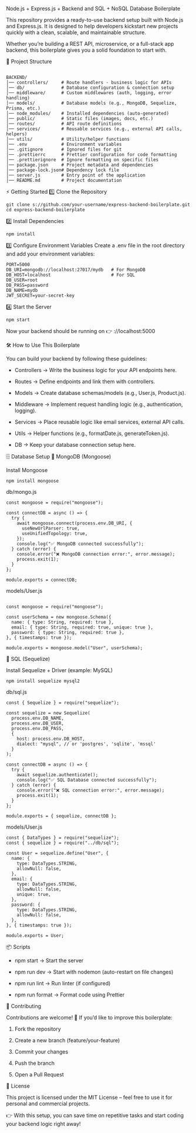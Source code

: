 Node.js + Express.js + Backend and  SQL + NoSQL Database Boilerplate

This repository provides a ready-to-use backend setup built with Node.js and Express.js.
It is designed to help developers kickstart new projects quickly with a clean, scalable, and maintainable structure.

Whether you’re building a REST API, microservice, or a full-stack app backend, this boilerplate gives you a solid foundation to start with.

📂 Project Structure

```

BACKEND/
│── controllers/     # Route handlers - business logic for APIs
│── db/              # Database configuration & connection setup
│── middleware/      # Custom middlewares (auth, logging, error handling)
│── models/          # Database models (e.g., MongoDB, Sequelize, Prisma, etc.)
│── node_modules/    # Installed dependencies (auto-generated)
│── public/          # Static files (images, docs, etc.)
│── routes/          # API route definitions
│── services/        # Reusable services (e.g., external API calls, helpers)
│── utils/           # Utility/helper functions
│── .env             # Environment variables
│── .gitignore       # Ignored files for git
│── .prettierrc      # Prettier configuration for code formatting
│── .prettierignore  # Ignore formatting on specific files
│── package.json     # Project metadata and dependencies
│── package-lock.json# Dependency lock file
│── server.js        # Entry point of the application
│── README.md        # Project documentation

```

⚡ Getting Started
1️⃣ Clone the Repository

```
git clone s://github.com/your-username/express-backend-boilerplate.git
cd express-backend-boilerplate
```

2️⃣ Install Dependencies

```
npm install
```

3️⃣ Configure Environment Variables
Create a .env file in the root directory and add your environment variables:

```
PORT=5000
DB_URI=mongodb://localhost:27017/mydb   # For MongoDB
DB_HOST=localhost                       # For SQL
DB_USER=root
DB_PASS=password
DB_NAME=mydb
JWT_SECRET=your-secret-key
```
4️⃣ Start the Server

```
npm start
```


Now your backend should be running on 👉 ://localhost:5000

🛠️ How to Use This Boilerplate

You can build your backend by following these guidelines:

- Controllers → Write the business logic for your API endpoints here.

- Routes → Define endpoints and link them with controllers.

- Models → Create database schemas/models (e.g., User.js, Product.js).

- Middleware → Implement request handling logic (e.g., authentication, logging).

- Services → Place reusable logic like email services, external API calls.

- Utils → Helper functions (e.g., formatDate.js, generateToken.js).

- DB → Keep your database connection setup here.

🗄️ Database Setup
🔹 MongoDB (Mongoose)

Install Mongoose

```
npm install mongoose
```

db/mongo.js

```
const mongoose = require("mongoose");

const connectDB = async () => {
  try {
    await mongoose.connect(process.env.DB_URI, {
      useNewUrlParser: true,
      useUnifiedTopology: true,
    });
    console.log("✅ MongoDB connected successfully");
  } catch (error) {
    console.error("❌ MongoDB connection error:", error.message);
    process.exit(1);
  }
};

module.exports = connectDB;
```

models/User.js

```

const mongoose = require("mongoose");

const userSchema = new mongoose.Schema({
  name: { type: String, required: true },
  email: { type: String, required: true, unique: true },
  password: { type: String, required: true },
}, { timestamps: true });

module.exports = mongoose.model("User", userSchema);
```


🔹 SQL (Sequelize)

Install Sequelize + Driver (example: MySQL)

```
npm install sequelize mysql2
```

db/sql.js

```
const { Sequelize } = require("sequelize");

const sequelize = new Sequelize(
  process.env.DB_NAME,
  process.env.DB_USER,
  process.env.DB_PASS,
  {
    host: process.env.DB_HOST,
    dialect: "mysql", // or 'postgres', 'sqlite', 'mssql'
  }
);

const connectDB = async () => {
  try {
    await sequelize.authenticate();
    console.log("✅ SQL Database connected successfully");
  } catch (error) {
    console.error("❌ SQL connection error:", error.message);
    process.exit(1);
  }
};

module.exports = { sequelize, connectDB };
```

models/User.js

```
const { DataTypes } = require("sequelize");
const { sequelize } = require("../db/sql");

const User = sequelize.define("User", {
  name: {
    type: DataTypes.STRING,
    allowNull: false,
  },
  email: {
    type: DataTypes.STRING,
    allowNull: false,
    unique: true,
  },
  password: {
    type: DataTypes.STRING,
    allowNull: false,
  },
}, { timestamps: true });

module.exports = User;
```

📦 Scripts

- npm start → Start the server

- npm run dev → Start with nodemon (auto-restart on file changes)

- npm run lint → Run linter (if configured)

- npm run format → Format code using Prettier

🤝 Contributing

Contributions are welcome! 🎉
If you’d like to improve this boilerplate:

1. Fork the repository

2. Create a new branch (feature/your-feature)

3. Commit your changes

4. Push the branch

5. Open a Pull Request

📜 License

This project is licensed under the MIT License – feel free to use it for personal and commercial projects.

👉 With this setup, you can save time on repetitive tasks and start coding your backend logic right away!
